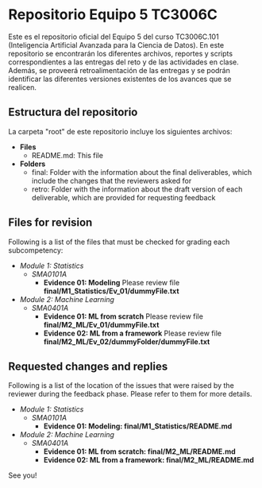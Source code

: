 # Repositorio Equipo 5 TC3006C
Este es el repositorio oficial del Equipo 5 del curso TC3006C.101 (Inteligencia Artificial Avanzada para la Ciencia de Datos). En este repositorio se encontrarán los diferentes archivos, reportes y scripts correspondientes a las entregas del reto y de las actividades en clase. Además, se proveerá retroalimentación de las entregas y se podrán identificar las diferentes versiones existentes de los avances que se realicen. 

## Estructura del repositorio
La carpeta "root" de este repositorio incluye los siguientes archivos:

* **Files**
  * README.md: This file  
* **Folders**
  * final: Folder with the information about the final deliverables, which include the changes that the reviewers asked for
  * retro: Folder with the information about the draft version of each deliverable, which are provided for requesting feedback

## Files for revision
Following is a list of the files that must be checked for grading each subcompetency: 

* *Module 1: Statistics*
	* *SMA0101A*
		* **Evidence 01: Modeling** Please review file **final/M1_Statistics/Ev_01/dummyFile.txt**
* *Module 2: Machine Learning*
	* *SMA0401A*
		* **Evidence 01: ML from scratch** Please review file **final/M2_ML/Ev_01/dummyFile.txt**
		* **Evidence 02: ML from a framework** Please review file **final/M2_ML/Ev_02/dummyFolder/dummyFile.txt**


## Requested changes and replies
Following is a list of the location of the issues that were raised by the reviewer during the feedback phase. Please refer to them for more details.

* *Module 1: Statistics*
	* *SMA0101A*
		* **Evidence 01: Modeling: final/M1_Statistics/README.md**
* *Module 2: Machine Learning*
	* *SMA0401A*
		* **Evidence 01: ML from scratch: final/M2_ML/README.md**
		* **Evidence 02: ML from a framework: final/M2_ML/README.md**
		

See you!
